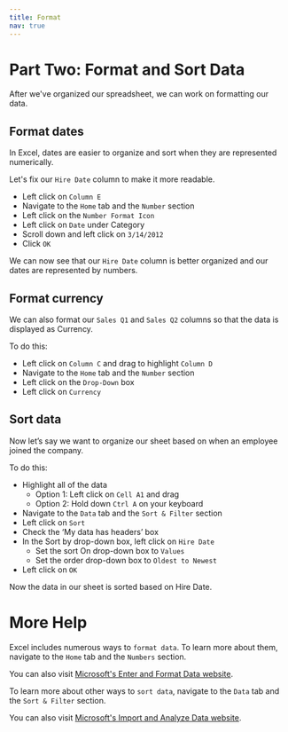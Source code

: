```yaml
---
title: Format
nav: true
---
```


# Part Two: Format and Sort Data

After we've organized our spreadsheet, we can work on formatting our data.

## Format dates
In Excel, dates are easier to organize and sort when they are represented numerically.

Let's fix our `Hire Date` column to make it more readable.
* Left click on `Column E`
* Navigate to the `Home` tab and the `Number` section
* Left click on the `Number Format Icon`
* Left click on `Date` under Category
* Scroll down and left click on `3/14/2012`
* Click `OK`

We can now see that our `Hire Date` column is better organized and our dates are represented by numbers.

## Format currency
We can also format our `Sales Q1` and `Sales Q2` columns so that the data is displayed as Currency.

To do this:
* Left click on `Column C` and drag to highlight `Column D`
* Navigate to the `Home` tab and the `Number` section
* Left click on the `Drop-Down` box
* Left click on `Currency`

## Sort data
Now let’s say we want to organize our sheet based on when an employee joined the company.

To do this:
* Highlight all of the data
  * Option 1: Left click on `Cell A1` and drag
  * Option 2: Hold down `Ctrl A` on your keyboard
* Navigate to the `Data` tab and the `Sort & Filter` section
* Left click on `Sort`
* Check the ‘My data has headers’ box
* In the Sort by drop-down box, left click on `Hire Date`
  * Set the sort On drop-down box to `Values`
  * Set the order drop-down box to `Oldest to Newest`
* Left click on `OK`

Now the data in our sheet is sorted based on Hire Date.

# More Help

Excel includes numerous ways to `format data`. To learn more about them, navigate to the `Home` tab and the `Numbers` section. 

You can also visit [Microsoft's Enter and Format Data website](https://support.office.com/en-us/article/enter-and-format-data-fef13169-0a84-4b92-a5ab-d856b0d7c1f7?ui=en-US&rs=en-US&ad=US#ID0EAABAAA=Format_data).

To learn more about other ways to `sort data`, navigate to the `Data` tab and the `Sort & Filter` section.

You can also visit [Microsoft's Import and Analyze Data website](https://support.office.com/en-us/article/import-and-analyze-data-ccd3c4a6-272f-4c97-afbb-d3f27407fcde?ui=en-US&rs=en-US&ad=US#ID0EAABAAA=Sort_and_filter).